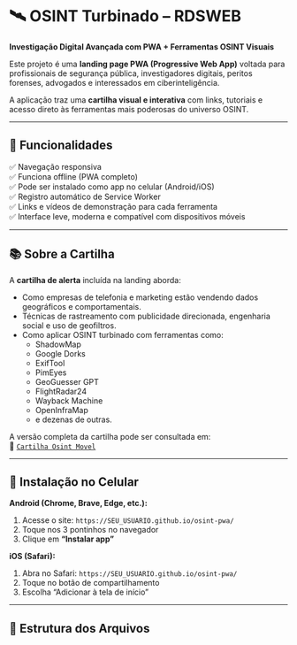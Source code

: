 # 🛰️ OSINT Turbinado – RDSWEB

**Investigação Digital Avançada com PWA + Ferramentas OSINT Visuais**

Este projeto é uma **landing page PWA (Progressive Web App)** voltada para profissionais de segurança pública, investigadores digitais, peritos forenses, advogados e interessados em ciberinteligência.

A aplicação traz uma **cartilha visual e interativa** com links, tutoriais e acesso direto às ferramentas mais poderosas do universo OSINT.

---

## 🚀 Funcionalidades

✅ Navegação responsiva  
✅ Funciona offline (PWA completo)  
✅ Pode ser instalado como app no celular (Android/iOS)  
✅ Registro automático de Service Worker  
✅ Links e vídeos de demonstração para cada ferramenta  
✅ Interface leve, moderna e compatível com dispositivos móveis  

---

## 📚 Sobre a Cartilha

A **cartilha de alerta** incluída na landing aborda:
- Como empresas de telefonia e marketing estão vendendo dados geográficos e comportamentais.
- Técnicas de rastreamento com publicidade direcionada, engenharia social e uso de geofiltros.
- Como aplicar OSINT turbinado com ferramentas como:
  - ShadowMap
  - Google Dorks
  - ExifTool
  - PimEyes
  - GeoGuesser GPT
  - FlightRadar24
  - Wayback Machine
  - OpenInfraMap
  - e dezenas de outras.

A versão completa da cartilha pode ser consultada em:  
📄 [`Cartilha Osint Movel`](https://github.com/SEU_USUARIO/osint-pwa/blob/main/Cartilha%20Osint%20Movel.md)

---

## 📲 Instalação no Celular

**Android (Chrome, Brave, Edge, etc.):**
1. Acesse o site: `https://SEU_USUARIO.github.io/osint-pwa/`
2. Toque nos 3 pontinhos no navegador
3. Clique em **“Instalar app”**

**iOS (Safari):**
1. Abra no Safari: `https://SEU_USUARIO.github.io/osint-pwa/`
2. Toque no botão de compartilhamento
3. Escolha “Adicionar à tela de início”

---

## 📂 Estrutura dos Arquivos

